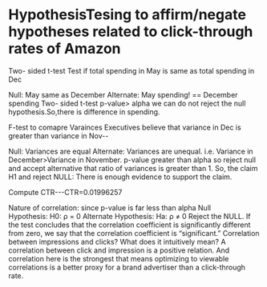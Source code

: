 # HypothesisTesing to affirm/negate hypotheses related to click-through rates of Amazon

Two- sided t-test
Test if total spending in May is same as total spending in Dec

Null: May same as December
Alternate: May spending! == December spending
Two- sided t-test
p-value> alpha we can do not reject the null hypothesis.So,there is difference in spending.

F-test to comapre Varainces
Executives believe that variance in Dec is greater than variance in Nov--

Null: Variances are equal
Alternate: Variances are unequal. i.e. Variance in December>Variance in November.
p-value greater than alpha so reject null and accept alternative that ratio of variances is greater than 1.
So, the claim H1 and reject NULL: There is enough evidence to support the claim.

Compute CTR---CTR=0.01996257


Nature of correlation: since p-value is far less than alpha
Null Hypothesis: H0: ρ = 0
Alternate Hypothesis: Ha: ρ ≠ 0
Reject the NULL.
If the test concludes that the correlation coefficient is significantly different from zero, we say that the correlation coefficient is “significant.”
Correlation between impressions and clicks? What does it intuitively mean?
A correlation between click and impression is a positive relation. And correlation here is the strongest that means optimizing to viewable correlations is a better proxy for a brand advertiser than a click-through rate.


















